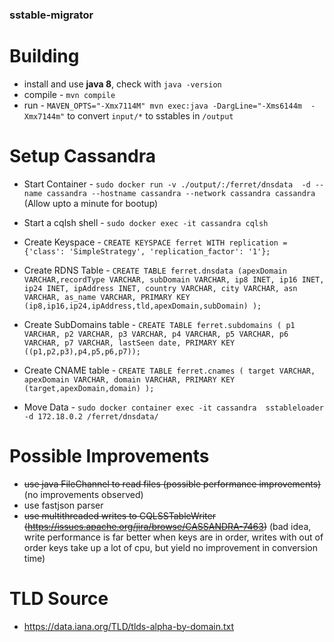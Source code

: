 ### sstable-migrator

# Building
 -  install and use **java 8**, check with `java -version`
 -  compile - `mvn compile`
 -  run - `MAVEN_OPTS="-Xmx7114M" mvn exec:java -DargLine="-Xms6144m  -Xmx7144m"` to convert `input/*` to sstables in `/output`

# Setup Cassandra
 - Start Container - `sudo docker run -v ./output/:/ferret/dnsdata  -d --name cassandra --hostname cassandra --network cassandra cassandra` (Allow upto a minute for bootup)
 - Start a cqlsh shell - `sudo docker exec -it cassandra cqlsh`
 
 - Create Keyspace - `CREATE KEYSPACE ferret WITH replication = {'class': 'SimpleStrategy', 'replication_factor': '1'};`
 
 - Create RDNS Table - `CREATE TABLE ferret.dnsdata (apexDomain VARCHAR,recordType VARCHAR, subDomain VARCHAR, ip8 INET, ip16 INET, ip24 INET, ipAddress INET, country VARCHAR, city VARCHAR, asn VARCHAR, as_name VARCHAR, PRIMARY KEY (ip8,ip16,ip24,ipAddress,tld,apexDomain,subDomain) );`

 - Create SubDomains table - `CREATE TABLE ferret.subdomains ( p1 VARCHAR, p2 VARCHAR, p3 VARCHAR, p4 VARCHAR, p5 VARCHAR, p6 VARCHAR, p7 VARCHAR, lastSeen date, PRIMARY KEY ((p1,p2,p3),p4,p5,p6,p7));`

 - Create CNAME table - `CREATE TABLE ferret.cnames ( target VARCHAR, apexDomain VARCHAR, domain VARCHAR, PRIMARY KEY (target,apexDomain,domain) );`
 
 - Move Data - `sudo docker container exec -it cassandra  sstableloader -d 172.18.0.2 /ferret/dnsdata/`

# Possible Improvements
 -  <strike>use java FileChannel to read files (possible performance improvements)</strike> (no improvements observed)
 -  use fastjson parser
 -  <strike>use multithreaded writes to CQLSSTableWriter (https://issues.apache.org/jira/browse/CASSANDRA-7463)</strike> (bad idea, write performance is far better when keys are in order, writes with out of order keys take up a lot of cpu, but yield no improvement in conversion time)


# TLD Source
 - https://data.iana.org/TLD/tlds-alpha-by-domain.txt